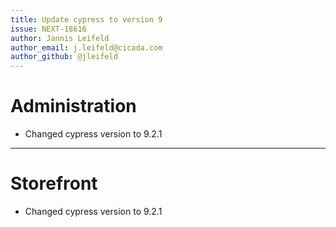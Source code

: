 ```yaml
---
title: Update cypress to version 9
issue: NEXT-18616
author: Jannis Leifeld
author_email: j.leifeld@cicada.com
author_github: @jleifeld
---
```

# Administration
* Changed cypress version to 9.2.1
___
# Storefront
* Changed cypress version to 9.2.1
